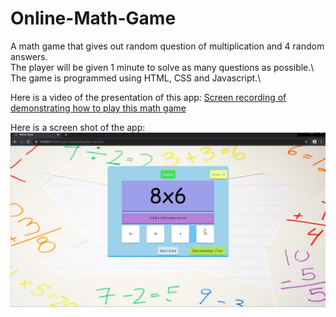 # Online-Math-Game
A math game that gives out random question of multiplication and 4 random answers. \
The player will be given 1 minute to solve as many questions as possible.\ 
The game is programmed using HTML, CSS and Javascript.\

Here is a video of the presentation of this app:
[Screen recording of demonstrating how to play this math game](https://youtu.be/hihvIArTfVc)

Here is a screen shot of the app:\
![](images/mathPic.png)
